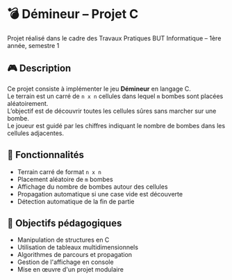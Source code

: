 # 💣 Démineur – Projet C
Projet réalisé dans le cadre des Travaux Pratiques
 BUT Informatique – 1ère année, semestre 1
## 🎮 Description

Ce projet consiste à implémenter le jeu **Démineur** en langage C.  
Le terrain est un carré de `n x n` cellules dans lequel `m` bombes sont placées aléatoirement.  
L’objectif est de découvrir toutes les cellules sûres sans marcher sur une bombe.  
Le joueur est guidé par les chiffres indiquant le nombre de bombes dans les cellules adjacentes.
## 🧱 Fonctionnalités

-  Terrain carré de format `n x n`
-  Placement aléatoire de `m` bombes
-  Affichage du nombre de bombes autour des cellules
-  Propagation automatique si une case vide est découverte
-  Détection automatique de la fin de partie
## 📐 Objectifs pédagogiques

- Manipulation de structures en C
- Utilisation de tableaux multidimensionnels
- Algorithmes de parcours et propagation
- Gestion de l'affichage en console
- Mise en œuvre d'un projet modulaire

